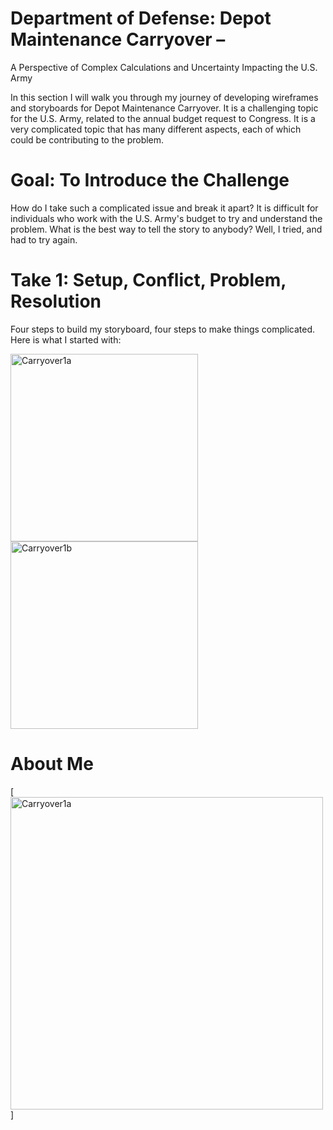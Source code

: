 # Department of Defense: Depot Maintenance Carryover – 
A Perspective of Complex Calculations and Uncertainty Impacting the U.S. Army

In this section I will walk you through my journey of developing wireframes and storyboards for Depot Maintenance Carryover.  It is a challenging topic for the U.S. Army, related to the annual budget request to Congress.  It is a very complicated topic that has many different aspects, each of which could be contributing to the problem.

# Goal: To Introduce the Challenge
How do I take such a complicated issue and break it apart?  It is difficult for individuals who work with the U.S. Army's budget to try and understand the problem.  What is the best way to tell the story to anybody?  Well, I tried, and had to try again.

# Take 1:  Setup, Conflict, Problem, Resolution
Four steps to build my storyboard, four steps to make things complicated.  Here is what I started with:

<img src="/mpneedham-portfolio/Carryover Story 1a.jpeg" alt="Carryover1a" width="300"> <img src="/mpneedham-portfolio/Carryover Story 1b.jpeg" alt="Carryover1b" width="300">

# About Me
[<img src="/mpneedham-portfolio/Carryover 1a.jpg" alt="Carryover1a" width="500">] 



